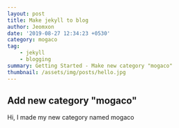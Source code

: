 ```yaml
---
layout: post
title: Make jekyll to blog
author: Jeomxon
date: '2019-08-27 12:34:23 +0530'
category: mogaco
tag: 
    - jekyll
    - blogging
summary: Getting Started - Make new category "mogaco"
thumbnail: /assets/img/posts/hello.jpg
---
```


## Add new category "mogaco"
Hi, I made my new category named mogaco

